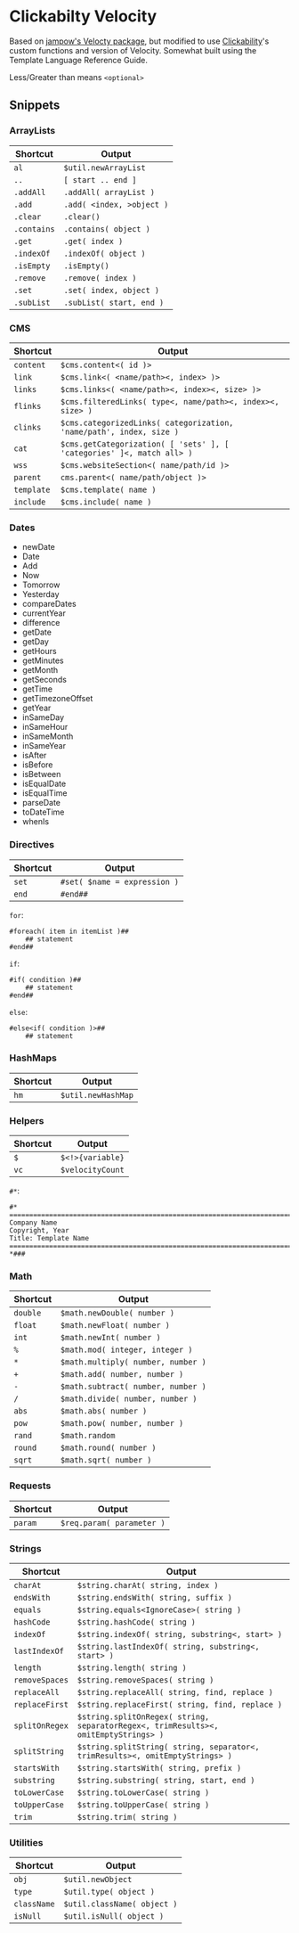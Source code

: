 # Clickabilty Velocity

Based on [jampow's Velocty package](https://github.com/jampow/velocity-sublime), but modified to use [Clickability](http://www.clickability.com/)'s custom functions and version of Velocity. Somewhat built using the Template Language Reference Guide.

Less/Greater than means `<optional>`

## Snippets

### ArrayLists

| Shortcut | Output |
| --- | --- |
| `al` | `$util.newArrayList` |
| `..` | `[ start .. end ]` |
| `.addAll` | `.addAll( arrayList )` |
| `.add` | `.add( <index, >object )` |
| `.clear` | `.clear()` |
| `.contains` | `.contains( object )` |
| `.get` | `.get( index )` |
| `.indexOf` | `.indexOf( object )` |
| `.isEmpty` | `.isEmpty()` |
| `.remove` | `.remove( index )` |
| `.set` | `.set( index, object )` |
| `.subList` | `.subList( start, end )` |

### CMS

| Shortcut | Output |
| --- | --- |
| `content` | `$cms.content<( id )>` |
| `link` | `$cms.link<( <name/path><, index> )>` |
| `links` | `$cms.links<( <name/path><, index><, size> )>` |
| `flinks` | `$cms.filteredLinks( type<, name/path><, index><, size> )` |
| `clinks` | `$cms.categorizedLinks( categorization, 'name/path', index, size )` |
| `cat` | `$cms.getCategorization( [ 'sets' ], [ 'categories' ]<, match all> )` |
| `wss` | `$cms.websiteSection<( name/path/id )>` |
| `parent` | `cms.parent<( name/path/object )>` |
| `template` | `$cms.template( name )` |
| `include` | `$cms.include( name )` |

### Dates

* newDate
* Date
* Add
* Now
* Tomorrow
* Yesterday
* compareDates
* currentYear
* difference
* getDate
* getDay
* getHours
* getMinutes
* getMonth
* getSeconds
* getTime
* getTimezoneOffset
* getYear
* inSameDay
* inSameHour
* inSameMonth
* inSameYear
* isAfter
* isBefore
* isBetween
* isEqualDate
* isEqualTime
* parseDate
* toDateTime
* whenIs

### Directives

| Shortcut | Output |
| --- | --- |
| `set` | `#set( $name = expression )` |
| `end` | `#end##` |

`for`:
```
#foreach( item in itemList )##
	## statement
#end##
```

`if`:
```
#if( condition )##
	## statement
#end##
```

`else`:
```
#else<if( condition )>##
	## statement
```

### HashMaps

| Shortcut | Output |
| --- | --- |
| `hm` | `$util.newHashMap` |

### Helpers

| Shortcut | Output |
| --- | --- |
| `$` | `$<!>{variable}` |
| `vc` | `$velocityCount` |

`#*`:
```
#* ============================================================================
Company Name
Copyright, Year
Title: Template Name
========================================================================== *###
```

### Math

| Shortcut | Output |
| --- | --- |
| `double` | `$math.newDouble( number )` |
| `float` | `$math.newFloat( number )` |
| `int` | `$math.newInt( number )` |
| `%` | `$math.mod( integer, integer )` |
| `*` | `$math.multiply( number, number )` |
| `+` | `$math.add( number, number )` |
| `-` | `$math.subtract( number, number )` |
| `/` | `$math.divide( number, number )` |
| `abs` | `$math.abs( number )` |
| `pow` | `$math.pow( number, number )` |
| `rand` | `$math.random` |
| `round` | `$math.round( number )` |
| `sqrt` | `$math.sqrt( number )` |

### Requests

| Shortcut | Output |
| --- | --- |
| `param` | `$req.param( parameter )` |

### Strings

| Shortcut | Output |
| --- | --- |
| `charAt` | `$string.charAt( string, index )` |
| `endsWith` | `$string.endsWith( string, suffix )` |
| `equals` | `$string.equals<IgnoreCase>( string )` |
| `hashCode` | `$string.hashCode( string )` |
| `indexOf` | `$string.indexOf( string, substring<, start> )` |
| `lastIndexOf` | `$string.lastIndexOf( string, substring<, start> )` |
| `length` | `$string.length( string )` |
| `removeSpaces` | `$string.removeSpaces( string )` |
| `replaceAll` | `$string.replaceAll( string, find, replace )` |
| `replaceFirst` | `$string.replaceFirst( string, find, replace )` |
| `splitOnRegex` | `$string.splitOnRegex( string, separatorRegex<, trimResults><, omitEmptyStrings> )` |
| `splitString` | `$string.splitString( string, separator<, trimResults><, omitEmptyStrings> )` |
| `startsWith` | `$string.startsWith( string, prefix )` |
| `substring` | `$string.substring( string, start, end )` |
| `toLowerCase` | `$string.toLowerCase( string )` |
| `toUpperCase` | `$string.toUpperCase( string )` |
| `trim` | `$string.trim( string )` |

### Utilities

| Shortcut | Output |
| --- | --- |
| `obj` | `$util.newObject` |
| `type` | `$util.type( object )` |
| `className` | `$util.className( object )` |
| `isNull` | `$util.isNull( object )` |
